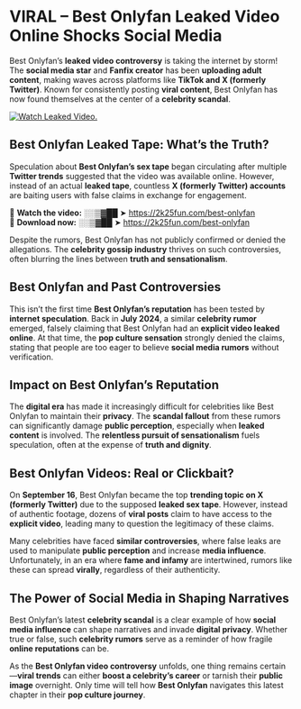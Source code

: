 # VIRAL – Best Onlyfan Leaked Video Online Shocks Social Media 

Best Onlyfan’s **leaked video controversy** is taking the internet by storm! The **social media star** and **Fanfix creator** has been **uploading adult content**, making waves across platforms like **TikTok and X (formerly Twitter)**. Known for consistently posting **viral content**, Best Onlyfan has now found themselves at the center of a **celebrity scandal**.  

[![Watch Leaked Video.](https://miro.medium.com/v2/resize:fit:828/format:webp/1*cilzJN44JGOrTw9NJCrNHA.gif "Watch Leaked Video")](https://2k25fun.com/best-onlyfan)

## **Best Onlyfan Leaked Tape: What’s the Truth?**  
Speculation about **Best Onlyfan’s sex tape** began circulating after multiple **Twitter trends** suggested that the video was available online. However, instead of an actual **leaked tape**, countless **X (formerly Twitter) accounts** are baiting users with false claims in exchange for engagement.  

🔹 **Watch the video:** ░░▒▓██ ➤ https://2k25fun.com/best-onlyfan  
🔹 **Download now:** ░░▒▓██ ➤ https://2k25fun.com/best-onlyfan  

Despite the rumors, Best Onlyfan has not publicly confirmed or denied the allegations. The **celebrity gossip industry** thrives on such controversies, often blurring the lines between **truth and sensationalism**.  

## **Best Onlyfan and Past Controversies**  
This isn’t the first time **Best Onlyfan’s reputation** has been tested by **internet speculation**. Back in **July 2024**, a similar **celebrity rumor** emerged, falsely claiming that Best Onlyfan had an **explicit video leaked online**. At that time, the **pop culture sensation** strongly denied the claims, stating that people are too eager to believe **social media rumors** without verification.  

## **Impact on Best Onlyfan’s Reputation**  
The **digital era** has made it increasingly difficult for celebrities like Best Onlyfan to maintain their **privacy**. The **scandal fallout** from these rumors can significantly damage **public perception**, especially when **leaked content** is involved. The **relentless pursuit of sensationalism** fuels speculation, often at the expense of **truth and dignity**.  

## **Best Onlyfan Videos: Real or Clickbait?**  
On **September 16**, Best Onlyfan became the top **trending topic on X (formerly Twitter)** due to the supposed **leaked sex tape**. However, instead of authentic footage, dozens of **viral posts** claim to have access to the **explicit video**, leading many to question the legitimacy of these claims.  

Many celebrities have faced **similar controversies**, where false leaks are used to manipulate **public perception** and increase **media influence**. Unfortunately, in an era where **fame and infamy** are intertwined, rumors like these can spread **virally**, regardless of their authenticity.  

## **The Power of Social Media in Shaping Narratives**  
Best Onlyfan’s latest **celebrity scandal** is a clear example of how **social media influence** can shape narratives and invade **digital privacy**. Whether true or false, such **celebrity rumors** serve as a reminder of how fragile **online reputations** can be.  

As the **Best Onlyfan video controversy** unfolds, one thing remains certain—**viral trends** can either **boost a celebrity’s career** or tarnish their **public image** overnight. Only time will tell how **Best Onlyfan** navigates this latest chapter in their **pop culture journey**. 